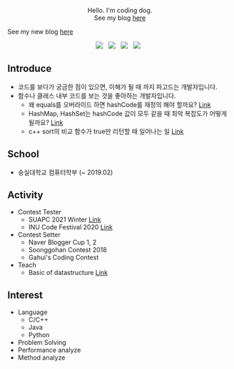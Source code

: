<p align="center">Hello. I'm coding dog. <br>
  See my blog <a href="https://codingdog.tistory.com"> here </a> </p>
  See my new blog <a href="https://codingdog.pe.kr"> here </a> </p>
<p align="center">
  <img src="https://img.shields.io/badge/c++-00599C?style=flat-square&logo=c%2B%2B&logoColor=white"/> &nbsp 
  <img src="https://img.shields.io/badge/Java-007396?style=flat-square&logo=Java&logoColor=white"/> &nbsp
  <img src="https://img.shields.io/badge/Python-3776AB?style=flat-square&logo=Python&logoColor=white"/> &nbsp
  <img src="https://img.shields.io/badge/MySQL-4479A1?style=flat-square&logo=MySQL&logoColor=white"/> &nbsp 
</p>

## Introduce
 * 코드를 보다가 궁금한 점이 있으면, 이해가 될 때 까지 파고드는 개발자입니다.
 * 함수나 클래스 내부 코드를 보는 것을 좋아하는 개발자입니다.
   * 왜 equals를 오버라이드 하면 hashCode를 재정의 해야 할까요? [Link](https://codingdog.tistory.com/211)
   * HashMap, HashSet는 hashCode 값이 모두 같을 때 최악 복잡도가 어떻게 될까요? [Link](https://codingdog.tistory.com/216)
   * c++ sort의 비교 함수가 true만 리턴할 때 일어나는 일 [Link](https://codingdog.tistory.com/183)

## School
 * 숭실대학교 컴퓨터학부 (~ 2019.02)

## Activity
 * Contest Tester
   * SUAPC 2021 Winter [Link](https://icpc-sinchon.io/suapc)
   * INU Code Festival 2020 [Link](https://www.acmicpc.net/contest/view/572)
 * Contest Setter
   * Naver Blogger Cup 1, 2
   * Soonggohan Contest 2018
   * Gahui's Coding Contest
 * Teach
   * Basic of datastructure [Link](https://docs.google.com/presentation/d/1zQQrxi21ipvyyssOchDFPGhcH1AO2bfQgbWqmFrHW0U/edit?usp=sharing)

## Interest
 * Language
   * C/C++
   * Java
   * Python
 * Problem Solving
 * Performance analyze
 * Method analyze
